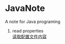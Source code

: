 # JavaNote
A note for Java programing

  1. read properties   
    [读取配置文件内容](https://github.com/songjun54cm/JavaNote/blob/master/read%20properties.md)
